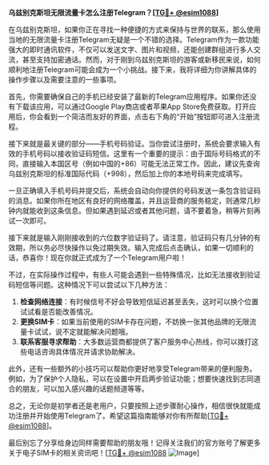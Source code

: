 **乌兹别克斯坦无限流量卡怎么注册Telegram？[[TG💪+ @esim1088](https://t.me/s/esim1088)]**

在乌兹别克斯坦，如果你正在寻找一种便捷的方式来保持与世界的联系，那么使用当地的无限流量卡注册Telegram无疑是一个不错的选择。Telegram作为一款功能强大的即时通讯软件，不仅可以发送文字、图片和视频，还能创建群组进行多人交流，甚至支持加密通话。然而，对于刚到乌兹别克斯坦的游客或新移民来说，如何顺利地注册Telegram可能会成为一个小挑战。接下来，我将详细为你讲解具体的操作步骤以及需要注意的一些事项。

首先，你需要确保自己的手机已经安装了最新的Telegram应用程序。如果你还没有下载该应用，可以通过Google Play商店或者苹果App Store免费获取。打开应用后，你会看到一个简洁而友好的界面，点击右下角的“开始”按钮即可进入注册流程。

接下来就是最关键的部分——手机号码验证。当你尝试注册时，系统会要求输入有效的手机号码以接收验证码短信。这里有一个重要的提示：由于国际号码格式的不同，直接输入本国区号（例如中国的+86）可能无法正常工作。因此，建议先查询乌兹别克斯坦的标准国际代码（+998），然后加上你的本地号码来完成填写。

一旦正确填入手机号码并提交后，系统会自动向你提供的号码发送一条包含验证码的消息。如果你所在地区有良好的网络覆盖，并且运营商的服务稳定，则通常几秒钟内就能收到这条信息。但如果遇到延迟或者其他问题，请不要着急，稍等片刻再试一次即可。

接下来就是输入刚刚接收到的六位数字验证码了。请注意，验证码只有几分钟的有效期，所以务必尽快操作以免过期失效。输入完成后点击确认，如果一切顺利的话，恭喜你！现在你就正式成为了一个Telegram用户啦！

不过，在实际操作过程中，有些人可能会遇到一些特殊情况，比如无法接收到验证码短信等问题。这种情况下可以尝试以下几种方法：

1. **检查网络连接**：有时候信号不好会导致短信延迟甚至丢失，这时可以换个位置试试看是否能改善情况。
2. **更换SIM卡**：如果当前使用的SIM卡存在问题，不妨换一张其他品牌的无限流量卡试试，说不定就能解决问题哦。
3. **联系客服寻求帮助**：大多数运营商都提供了客户服务中心热线，你可以拨打这些电话咨询具体情况并请求协助解决。

此外，还有一些额外的小技巧可以帮助你更好地享受Telegram带来的便利服务。例如，为了保护个人隐私，可以在设置中开启两步验证功能；想要快速找到志同道合的朋友，可以加入感兴趣的话题频道等等。

总之，无论你是初学者还是老用户，只要按照上述步骤耐心操作，相信很快就能成功注册并开始使用Telegram了。希望这篇指南能够对你有所帮助[[TG💪+ @esim1088](https://t.me/s/esim1088)]。

最后别忘了分享给身边同样需要帮助的朋友哦！记得关注我们的官方账号了解更多关于电子SIM卡的相关资讯吧！[[TG💪+ @esim1088](https://t.me/s/esim1088) ![Image](https://i.postimg.cc/4NQfJmqS/Snipaste-2025-05-13-00-14-12.png)]